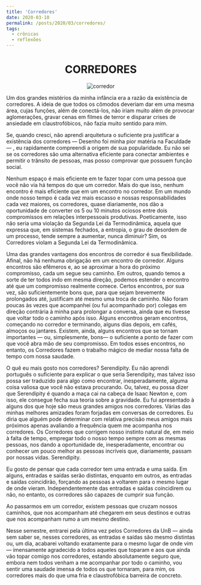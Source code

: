 ```yaml
---
title: 'Corredores'
date: 2020-03-10
permalink: /posts/2020/03/corredores/
tags:
  - crônicas
  - reflexões
---
```

<div align="center"> <h1>CORREDORES</h1>
<img scr="/images/posts/Corredores.jpg" alt="corredor"></img> 
</div>

Um dos grandes mistérios da minha infância era a razão da existência de corredores. A ideia de que todos os cômodos deveriam dar em uma mesma área, cujas funções, além de conectá-los, não iriam muito além de provocar aglomerações, gravar cenas em filmes de terror e disparar crises de ansiedade em claustrofóbicos, não fazia muito sentido para mim.

Se, quando cresci, não aprendi arquitetura o suficiente pra justificar a existência dos corredores — Desenho foi minha pior matéria na Faculdade — , eu rapidamente compreendi a origem de sua popularidade. Eu não sei se os corredores são uma alternativa eficiente para conectar ambientes e permitir o trânsito de pessoas, mas posso comprovar que possuem função social.

Nenhum espaço é mais eficiente em te fazer topar com uma pessoa que você não via há tempos do que um corredor. Mais do que isso, nenhum encontro é mais eficiente que em um encontro no corredor. Em um mundo onde nosso tempo é cada vez mais escasso e nossas responsabilidades cada vez maiores, os corredores, quase diariamente, nos dão a oportunidade de converter os 5 ou 10 minutos ociosos entre dois compromissos em relações interpessoais produtivas. Poeticamente, isso não seria uma violação da Segunda Lei da Termodinâmica, aquela que expressa que, em sistemas fechados, a entropia, o grau de desordem de um processo, tende sempre a aumentar, nunca diminuir? Sim, os Corredores violam a Segunda Lei da Termodinâmica.

Uma das grandes vantagens dos encontros de corredor é sua flexibilidade. Afinal, não há nenhuma obrigação em um encontro de corredor. Alguns encontros são efêmeros e, ao se aproximar a hora do próximo compromisso, cada um segue seu caminho. Em outros, quando temos a sorte de ter todos indo em mesma direção, podemos estender o encontro até que um compromisso realmente comece. Certos encontros, por sua vez, são suficientemente bons que, para que sejam brevemente prolongados até, justificam até mesmo uma troca de caminho. Não foram poucas às vezes que acompanhei (ou fui acompanhado por) colegas em direção contrária à minha para prolongar a conversa, ainda que eu tivesse que voltar todo o caminho após isso. Alguns encontros geram encontros, começando no corredor e terminando, alguns dias depois, em cafés, almoços ou jantares. Existem, ainda, alguns encontros que se tornam importantes — ou, simplesmente, bons— o suficiente a ponto de fazer com que você abra mão de seu compromisso. Em todos esses encontros, no entanto, os Corredores fazem o trabalho mágico de mediar nossa falta de tempo com nossa saudade.

O quê eu mais gosto nos corredores? Serendipity. Eu não aprendi português o suficiente para explicar o que seria Serendipity, mas talvez isso possa ser traduzido para algo como encontrar, inesperadamente, alguma coisa valiosa que você não estava procurando. Ou, talvez, eu possa dizer que Serendipity é quando a maça cai na cabeça de Isaac Newton e, com isso, ele consegue fecha sua teoria sobre a gravidade. Eu fui apresentado à alguns dos que hoje são meus grandes amigos nos corredores. Várias das minhas melhores amizades foram forjadas em conversas de corredores. Eu diria que alguém pode determinar com relativa precisão meus amigos mais próximos apenas avaliando a frequência quem me acompanha nos corredores. Os Corredores que corrigem nosso instinto natural de, em meio à falta de tempo, empregar todo o nosso tempo sempre com as mesmas pessoas, nos dando a oportunidade de, inesperadamente, encontrar ou conhecer um pouco melhor as pessoas incríveis que, diariamente, passam por nossas vidas. Serendipity.

Eu gosto de pensar que cada corredor tem uma entrada e uma saída. Em alguns, entradas e saídas serão distintas, enquanto em outros, as entradas e saídas coincidirão, forçando as pessoas a voltarem para o mesmo lugar de onde vieram. Independentemente das entradas e saídas coincidirem ou não, no entanto, os corredores são capazes de cumprir sua função.

Ao passarmos em um corredor, existem pessoas que cruzam nossos caminhos, que nos acompanham até chegarem em seus destinos e outras que nos acompanham rumo a um mesmo destino.

Nesse semestre, entrarei pela última vez pelos Corredores da UnB — ainda sem saber se, nesses corredores, as entradas e saídas são mesmo distintas ou, um dia, acabarei voltando exatamente para o mesmo lugar de onde vim — imensamente agradecido a todos aqueles que toparam e aos que ainda vão topar comigo nos corredores, estando absolutamente seguro que, embora nem todos venham a me acompanhar por todo o caminho, vou sentir uma saudade imensa de todos os que tornaram, para mim, os corredores mais do que uma fria e claustrofóbica barreira de concreto.

